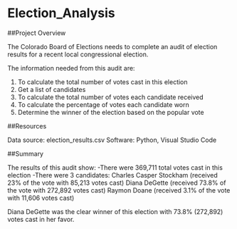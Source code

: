 # Election_Analysis

##Project Overview

The Colorado Board of Elections needs to complete an audit of election results for a recent local congressional election.

The information needed from this audit are:

1. To calculate the total number of votes cast in this election
2. Get a list of candidates 
3. To calculate the total number of votes each candidate received
4. To calculate the percentage of votes each candidate worn
5. Determine the winner of the election based on the popular vote

##Resources

Data source: election_results.csv
Software: Python, Visual Studio Code

##Summary

The results of this audit show:
-There were 369,711 total votes cast in this election
-There were 3 candidates:
  Charles Casper Stockham (received 23% of the vote with 85,213 votes cast)
  Diana DeGette (received 73.8% of the vote with 272,892 votes cast)
  Raymon Doane (received 3.1% of the vote with 11,606 votes cast)
  
  
Diana DeGette was the clear winner of this election with 73.8% (272,892) votes cast in her favor.
 
  
